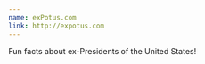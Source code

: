 ```yaml
---
name: exPotus.com
link: http://expotus.com
---
```

Fun facts about ex-Presidents of the United States!
